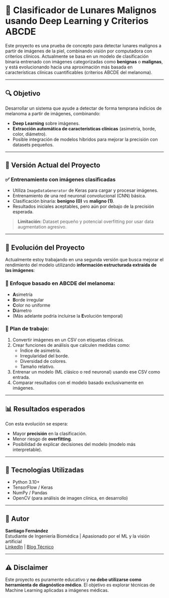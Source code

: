 # 🧠 Clasificador de Lunares Malignos usando Deep Learning y Criterios ABCDE

Este proyecto es una prueba de concepto para detectar lunares malignos a partir de imágenes de la piel, combinando visión por computadora con criterios clínicos. Actualmente se basa en un modelo de clasificación binaria entrenado con imágenes categorizadas como **benignas** o **malignas**, y está evolucionando hacia una aproximación más basada en características clínicas cuantificables (criterios ABCDE del melanoma).

---

## 🔍 Objetivo

Desarrollar un sistema que ayude a detectar de forma temprana indicios de melanoma a partir de imágenes, combinando:

- **Deep Learning** sobre imágenes.
- **Extracción automática de características clínicas** (asimetría, borde, color, diámetro).
- Posible integración de modelos híbridos para mejorar la precisión con datasets pequeños.

---
## 🧪 Versión Actual del Proyecto

### ✅ Entrenamiento con imágenes clasificadas

- Utiliza `ImageDataGenerator` de Keras para cargar y procesar imágenes.
- Entrenamiento de una red neuronal convolucional (CNN) básica.
- Clasificación binaria: **benigno (0)** vs **maligno (1)**.
- Resultados iniciales aceptables, pero aún por debajo de la precisión esperada.

> **Limitación:** Dataset pequeño y potencial overfitting por usar data augmentation agresivo.

---

## 🔄 Evolución del Proyecto

Actualmente estoy trabajando en una segunda versión que busca mejorar el rendimiento del modelo utilizando **información estructurada extraída de las imágenes**:

### 🧭 Enfoque basado en ABCDE del melanoma:

- **A**simetría
- **B**orde irregular
- **C**olor no uniforme
- **D**iámetro
- (Más adelante podría incluirse la **E**volución temporal)

### 🔧 Plan de trabajo:

1. Convertir imágenes en un CSV con etiquetas clínicas.
2. Crear funciones de análisis que calculen medidas como:
   - Índice de asimetría.
   - Irregularidad del borde.
   - Diversidad de colores.
   - Tamaño relativo.
3. Entrenar un modelo (ML clásico o red neuronal) usando ese CSV como entrada.
4. Comparar resultados con el modelo basado exclusivamente en imágenes.

---

## 📊 Resultados esperados

Con esta evolución se espera:

- Mayor **precisión** en la clasificación.
- Menor riesgo de **overfitting**.
- Posibilidad de explicar decisiones del modelo (modelo más interpretable).

---

## 🚀 Tecnologías Utilizadas

- Python 3.10+
- TensorFlow / Keras
- NumPy / Pandas
- OpenCV (para análisis de imagen clínica, en desarrollo)

---

## 🧠 Autor

**Santiago Fernández**  
Estudiante de Ingeniería Biomédica | Apasionado por el ML y la visión artificial  
[LinkedIn](https://www.linkedin.com/in/santiago-fern%C3%A1ndez-351909247/) | [Blog Técnico](https://santiagofv.com/)

---

## ⚠️ Disclaimer

Este proyecto es puramente educativo y **no debe utilizarse como herramienta de diagnóstico médico**. El objetivo es explorar técnicas de Machine Learning aplicadas a imágenes médicas.


